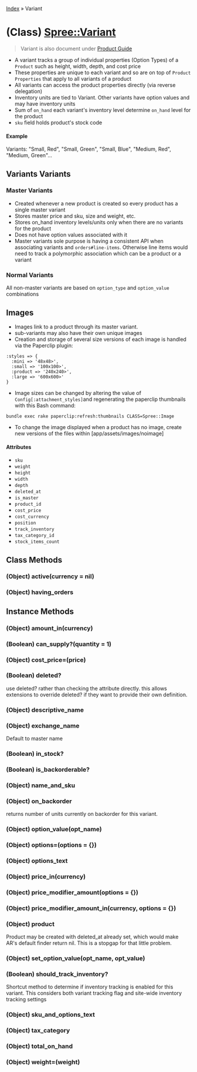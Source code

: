 [Index](../_index.md) » Variant

# (Class) [Spree::Variant](http://m.gymplayer.com/variant.rb)
> Variant is also document under [Product Guide](../../Products)

* A variant tracks a group of individual properties (Option Types) of a `Product` such as height,
 width, depth, and cost price
* These properties are unique to each variant and so are on top of `Product Properties` that apply
 to all variants of a product
* All variants can access the product properties directly (via reverse delegation)
* Inventory units are tied to Variant. Other variants have option values and may have inventory units
* Sum of `on_hand` each variant's inventory level determine `on_hand` level for the product
* `sku` field holds product's stock code

#### Example
Variants: "Small, Red", "Small, Green", "Small, Blue", "Medium, Red", "Medium, Green"...

## Variants Variants

### Master Variants
* Created whenever a new product is created so every product has a single master variant
* Stores master price and sku, size and weight, etc.
* Stores on_hand inventory levels/units only when there are no variants for the product
* Does not have option values associated with it
* Master variants sole purpose is having a consistent API when associating variants and
`orders#line-items`. Otherwise line items would need to track a polymorphic association which can
 be a product or a variant

### Normal Variants
All non-master variants are  based on `option_type` and `option_value` combinations

## Images
* Images link to a product through its master variant.
* sub-variants may also have their own unique images
* Creation and storage of several size versions of each image is handled via the Paperclip plugin:
```
:styles => {
  :mini => '48x48>',
  :small => '100x100>',
  :product => '240x240>',
  :large => '600x600>'
}
```
* Image sizes can be changed by altering the value of `Config[:attachment_styles]`and regenerating
the paperclip thumbnails with this Bash command:
```shell
bundle exec rake paperclip:refresh:thumbnails CLASS=Spree::Image
```
* To change the image displayed when a product has no image, create new versions of the files within [app/assets/images/noimage]


#### Attributes
* `sku`
* `weight`
* `height`
* `width`
* `depth`
* `deleted_at`
* `is_master`
* `product_id`
* `cost_price`
* `cost_currency`
* `position`
* `track_inventory`
* `tax_category_id`
* `stock_items_count`

## Class Methods
### (Object) **active**(currency = nil)


### (Object) **having_orders**


## Instance Methods
### (Object) **amount_in**(currency)


###  (Boolean) **can_supply?**(quantity = 1)


### (Object) **cost_price=**(price)


###  (Boolean) **deleted?**
use deleted? rather than checking the attribute directly. this allows extensions to override 
deleted? if they want to provide their own definition.

### (Object) **descriptive_name**


### (Object) **exchange_name**
Default to master name

###  (Boolean) **in_stock?**
    

###  (Boolean) **is_backorderable?**


### (Object) **name_and_sku**


### (Object) **on_backorder**
returns number of units currently on backorder for this variant.

### (Object) **option_value**(opt_name)


### (Object) **options=**(options = {})
    

### (Object) **options_text**


### (Object) **price_in**(currency)


### (Object) **price_modifier_amount**(options = {})


### (Object) **price_modifier_amount_in**(currency, options = {})


### (Object) **product**
Product may be created with deleted_at already set, which would make AR's default finder return 
nil. This is a stopgap for that little problem.

### (Object) **set_option_value**(opt_name, opt_value)


###  (Boolean) **should_track_inventory?**
Shortcut method to determine if inventory tracking is enabled for this variant. This considers 
both variant tracking flag and site-wide inventory tracking settings

### (Object) **sku_and_options_text**


### (Object) **tax_category**


### (Object) **total_on_hand**


### (Object) **weight=**(weight)

